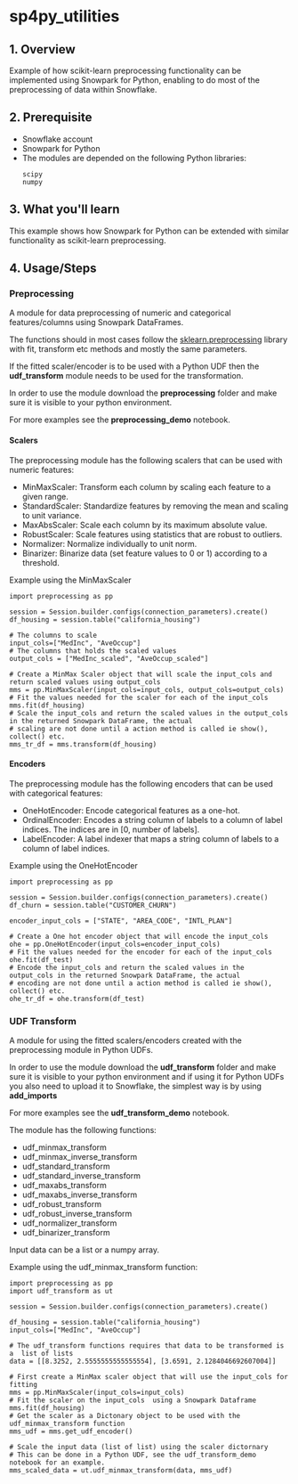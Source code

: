 # sp4py_utilities

## 1. Overview 
Example of how scikit-learn preprocessing functionality can be implemented using Snowpark for Python, enabling to do most of the preprocessing of data within Snowflake.

## 2. Prerequisite
* Snowflake account
* Snowpark for Python
* The modules are depended on the following Python libraries:
   ```
   scipy
   numpy
   ```

## 3. What you'll learn
This example shows how Snowpark for Python can be extended with similar functionality as scikit-learn preprocessing. 

## 4. Usage/Steps
### Preprocessing
A module for data preprocessing of numeric and categorical features/columns using Snowpark DataFrames.

The functions should in most cases follow the [sklearn.preprocessing](https://scikit-learn.org/stable/modules/classes.html#module-sklearn.preprocessing) 
library with fit, transform etc methods and mostly the same parameters.

If the fitted scaler/encoder is to be used with a Python UDF then the **udf_transform** module needs to be used for the 
transformation.

In order to use the module download the **preprocessing** folder and make sure it is visible to your python environment.

For more examples see the **preprocessing_demo** notebook.

#### Scalers
The preprocessing module has the following scalers that can be used with numeric features:
* MinMaxScaler: Transform each column by scaling each feature to a given range.
* StandardScaler: Standardize features by removing the mean and scaling to unit variance.
* MaxAbsScaler: Scale each column by its maximum absolute value.
* RobustScaler: Scale features using statistics that are robust to outliers.
* Normalizer: Normalize individually to unit norm.
* Binarizer: Binarize data (set feature values to 0 or 1) according to a threshold.

Example using the MinMaxScaler
```
import preprocessing as pp

session = Session.builder.configs(connection_parameters).create()
df_housing = session.table("california_housing")

# The columns to scale
input_cols=["MedInc", "AveOccup"]
# The columns that holds the scaled values
output_cols = ["MedInc_scaled", "AveOccup_scaled"]

# Create a MinMax Scaler object that will scale the input_cols and return scaled values using output_cols
mms = pp.MinMaxScaler(input_cols=input_cols, output_cols=output_cols)
# Fit the values needed for the scaler for each of the input_cols 
mms.fit(df_housing)
# Scale the input_cols and return the scaled values in the output_cols in the returned Snowpark DataFrame, the actual
# scaling are not done until a action method is called ie show(), collect() etc.
mms_tr_df = mms.transform(df_housing)
```

#### Encoders
The preprocessing module has the following encoders that can be used with categorical features:
* OneHotEncoder: Encode categorical features as a one-hot.
* OrdinalEncoder: Encodes a string column of labels to a column of label indices. The indices are in [0, number of labels].
* LabelEncoder: A label indexer that maps a string column of labels to a column of label indices.

Example using the OneHotEncoder
```
import preprocessing as pp

session = Session.builder.configs(connection_parameters).create()
df_churn = session.table("CUSTOMER_CHURN")

encoder_input_cols = ["STATE", "AREA_CODE", "INTL_PLAN"]

# Create a One hot encoder object that will encode the input_cols
ohe = pp.OneHotEncoder(input_cols=encoder_input_cols)
# Fit the values needed for the encoder for each of the input_cols
ohe.fit(df_test)
# Encode the input_cols and return the scaled values in the output_cols in the returned Snowpark DataFrame, the actual
# encoding are not done until a action method is called ie show(), collect() etc.
ohe_tr_df = ohe.transform(df_test)
```
### UDF Transform
A module for using the fitted scalers/encoders created with the preprocessing module in Python UDFs.

In order to use the module download the **udf_transform** folder and make sure it is visible to your python environment 
and if using it for Python UDFs you also need to upload it to Snowflake, the simplest way is by using **add_imports**

For more examples see the **udf_transform_demo** notebook.

The module has the following functions:
* udf_minmax_transform
* udf_minmax_inverse_transform
* udf_standard_transform
* udf_standard_inverse_transform
* udf_maxabs_transform
* udf_maxabs_inverse_transform
* udf_robust_transform
* udf_robust_inverse_transform
* udf_normalizer_transform
* udf_binarizer_transform

Input data can be a list or a numpy array.

Example using the udf_minmax_transform function:
```
import preprocessing as pp
import udf_transform as ut

session = Session.builder.configs(connection_parameters).create()

df_housing = session.table("california_housing")
input_cols=["MedInc", "AveOccup"]

# The udf_transform functions requires that data to be transformed is a  list of lists
data = [[8.3252, 2.5555555555555554], [3.6591, 2.1284046692607004]]

# First create a MinMax scaler object that will use the input_cols for fitting
mms = pp.MinMaxScaler(input_cols=input_cols)
# Fit the scaler on the input_cols  using a Snowpark Dataframe
mms.fit(df_housing)
# Get the scaler as a Dictonary object to be used with the udf_minmax_transform function
mms_udf = mms.get_udf_encoder()

# Scale the input data (list of list) using the scaler dictornary
# This can be done in a Python UDF, see the udf_transform_demo notebook for an example.
mms_scaled_data = ut.udf_minmax_transform(data, mms_udf)
```